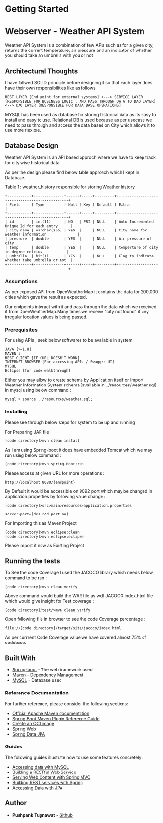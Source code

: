 # Getting Started

# Webserver - Weather API System

Weather API System is a combination of few APIs such as for a given city, returns the current temperature, air pressure and an indicator of whether you should take an umbrella with you or not

## Architectural Thoughts

I have follwed SOLID principle before designing it so that each layer does have their own responsibilities like as follows 

```
REST LAYER [End point for external systems] <---> SERVICE LAYER [RESPONSIBLE FOR BUSINESS LOGIC , AND PASS THROUGH DATA TO DAO LAYER] <--> DAO LAYER [RESPONSIBLE FOR DATA BASE OPERATIONS]

```
MYSQL has been used as database for storing historical data as its easy to install and easy to use. Relational DB is used because as per usecase we need to pass through and access the data based on City which allows it to use more flexible.

## Database Design

Weather API System is an API based approch where we have to keep track for city wise historical data

As per the design please find below table approach which I kept in Database.

Table 1 : weather_history responsible for storing Weather history

```
+-----------+--------------+------+-----+---------+------------------------------------------------+
| Field     | Type         | Null | Key | Default | Extra 										   |
+-----------+--------------+------+-----+---------+------------------------------------------------+
| id        | int(11)      | NO   | PRI | NULL    | Auto Incremented Unique Id for each entry      |
| city_name | varchar(255) | YES  |     | NULL    | City name for weather information      		   |
| pressure  | double       | YES  |     | NULL    | Air pressure of city   					       |
| temp      | double       | YES  |     | NULL    | temperture of city in degree celcius     	   |
| umbrella  | bit(1)       | YES  |     | NULL    | Flag to indicate whether take umbrella or not  |
+-----------+--------------+------+-----+---------+------------------------------------------------+

```

### Assumptions

As per exposed API from OpenWeatherMap it contains the data for 200,000 cities which gave the result as expected.

Our endpoints interact with it and pass through the data which we received it from OpenWeatherMap.Many times we receive "city not found" if any irregular location values is being passed.

### Prerequisites

For using APIs , seek below softwares to be available in system

```
JAVA [>=1.8]
MAVEN 3
REST CLIENT [IF CURL DOESN'T WORK]
INTERNET BROWSER [For accessing APIs / Swagger UI]
MYSQL
Eclipse [for code walkthrough]

```

Either you may allow to create schema by Application itself or Import Weather Information System schema [available in ../resources/weather.sql] in mysql using below command :

```
mysql > source ../resources/weather.sql;

```

### Installing

Please see through below steps for system to be up and running

For Preparing JAR file

```
[code directory]>mvn clean install

```
As I am using Spring-boot it does have embedded Tomcat which we may run using below command :

```
[code directory]>mvn spring-boot:run

```
Please access at given URL for more operations : 

```
http://localhost:8080/{endpoint}

```

By Default it would be accessible on 9092 port which may be changed in application.properties by following value change :

```
[code directory]>src>main>resources>application.properties

server.port=[desired port no]

```
For Importing this as Maven Project

```
[code directory]>mvn eclipse:clean
[code directory]>mvn eclipse:eclipse

```
Please import it now as Existing Project

## Running the tests

To See the code Coverage I used the JACOCO library which needs below command to be run :

```
[code directory]>mvn clean verify

```
Above command would build the WAR file as well JACOCO index.html file which would give insight for Test coverage :

```
[code directory]/test/>mvn clean verify

```
Open following file in browser to see the code Coverage percentage :

```
file://[code directory]/target/site/jacoco/index.html

```
As per currrent Code Coverage value we have covered almost 75% of codebase.

## Built With

* [Spring-boot](https://start.spring.io/) - The web framework used
* [Maven](https://maven.apache.org/) - Dependency Management
* [MySQL](https://www.mysql.com/) - Database used


### Reference Documentation
For further reference, please consider the following sections:

* [Official Apache Maven documentation](https://maven.apache.org/guides/index.html)
* [Spring Boot Maven Plugin Reference Guide](https://docs.spring.io/spring-boot/docs/2.4.1/maven-plugin/reference/html/)
* [Create an OCI image](https://docs.spring.io/spring-boot/docs/2.4.1/maven-plugin/reference/html/#build-image)
* [Spring Web](https://docs.spring.io/spring-boot/docs/2.4.1/reference/htmlsingle/#boot-features-developing-web-applications)
* [Spring Data JPA](https://docs.spring.io/spring-boot/docs/2.4.1/reference/htmlsingle/#boot-features-jpa-and-spring-data)

### Guides
The following guides illustrate how to use some features concretely:

* [Accessing data with MySQL](https://spring.io/guides/gs/accessing-data-mysql/)
* [Building a RESTful Web Service](https://spring.io/guides/gs/rest-service/)
* [Serving Web Content with Spring MVC](https://spring.io/guides/gs/serving-web-content/)
* [Building REST services with Spring](https://spring.io/guides/tutorials/bookmarks/)
* [Accessing Data with JPA](https://spring.io/guides/gs/accessing-data-jpa/)

## Author

* **Pushpank Tugnawat**  - [Github](https://github.com/pushpanktugnawat)


